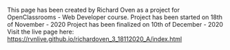 This page has been created by Richard Oven as a project for OpenClassrooms - Web Developer course. Project has been started on 18th of November - 2020
Project has been finalized on 10th of December - 2020
Visit the live page here: https://rvnlive.github.io/richardoven_3_18112020_A/index.html
